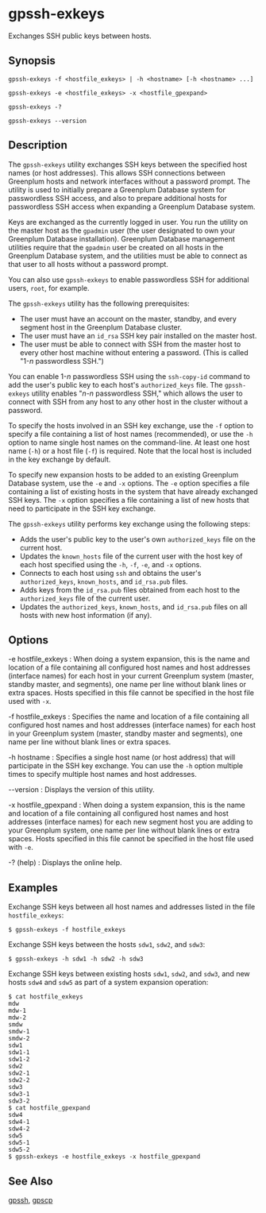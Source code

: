# gpssh-exkeys 

Exchanges SSH public keys between hosts.

## <a id="section2"></a>Synopsis 

```
gpssh-exkeys -f <hostfile_exkeys> | -h <hostname> [-h <hostname> ...]

gpssh-exkeys -e <hostfile_exkeys> -x <hostfile_gpexpand>

gpssh-exkeys -? 

gpssh-exkeys --version
```

## <a id="section3"></a>Description 

The `gpssh-exkeys` utility exchanges SSH keys between the specified host names \(or host addresses\). This allows SSH connections between Greenplum hosts and network interfaces without a password prompt. The utility is used to initially prepare a Greenplum Database system for passwordless SSH access, and also to prepare additional hosts for passwordless SSH access when expanding a Greenplum Database system.

Keys are exchanged as the currently logged in user. You run the utility on the master host as the `gpadmin` user \(the user designated to own your Greenplum Database installation\). Greenplum Database management utilities require that the `gpadmin` user be created on all hosts in the Greenplum Database system, and the utilities must be able to connect as that user to all hosts without a password prompt.

You can also use `gpssh-exkeys` to enable passwordless SSH for additional users, `root`, for example.

The `gpssh-exkeys` utility has the following prerequisites:

-   The user must have an account on the master, standby, and every segment host in the Greenplum Database cluster.
-   The user must have an `id_rsa` SSH key pair installed on the master host.
-   The user must be able to connect with SSH from the master host to every other host machine without entering a password. \(This is called "1-*n* passwordless SSH."\)

You can enable 1-*n* passwordless SSH using the `ssh-copy-id` command to add the user's public key to each host's `authorized_keys` file. The `gpssh-exkeys` utility enables "*n*-*n* passwordless SSH," which allows the user to connect with SSH from any host to any other host in the cluster without a password.

To specify the hosts involved in an SSH key exchange, use the `-f` option to specify a file containing a list of host names \(recommended\), or use the `-h` option to name single host names on the command-line. At least one host name \(`-h`\) or a host file \(`-f`\) is required. Note that the local host is included in the key exchange by default.

To specify new expansion hosts to be added to an existing Greenplum Database system, use the `-e` and `-x` options. The `-e` option specifies a file containing a list of existing hosts in the system that have already exchanged SSH keys. The `-x` option specifies a file containing a list of new hosts that need to participate in the SSH key exchange.

The `gpssh-exkeys` utility performs key exchange using the following steps:

-   Adds the user's public key to the user's own `authorized_keys` file on the current host.
-   Updates the `known_hosts` file of the current user with the host key of each host specified using the `-h`, `-f`, `-e`, and `-x` options.
-   Connects to each host using `ssh` and obtains the user's `authorized_keys`, `known_hosts`, and `id_rsa.pub` files.
-   Adds keys from the `id_rsa.pub` files obtained from each host to the `authorized_keys` file of the current user.
-   Updates the `authorized_keys`, `known_hosts`, and `id_rsa.pub` files on all hosts with new host information \(if any\).

## <a id="section4"></a>Options 

-e hostfile\_exkeys
:   When doing a system expansion, this is the name and location of a file containing all configured host names and host addresses \(interface names\) for each host in your current Greenplum system \(master, standby master, and segments\), one name per line without blank lines or extra spaces. Hosts specified in this file cannot be specified in the host file used with `-x`.

-f hostfile\_exkeys
:   Specifies the name and location of a file containing all configured host names and host addresses \(interface names\) for each host in your Greenplum system \(master, standby master and segments\), one name per line without blank lines or extra spaces.

-h hostname
:   Specifies a single host name \(or host address\) that will participate in the SSH key exchange. You can use the `-h` option multiple times to specify multiple host names and host addresses.

--version
:   Displays the version of this utility.

-x hostfile\_gpexpand
:   When doing a system expansion, this is the name and location of a file containing all configured host names and host addresses \(interface names\) for each new segment host you are adding to your Greenplum system, one name per line without blank lines or extra spaces. Hosts specified in this file cannot be specified in the host file used with `-e`.

-? \(help\)
:   Displays the online help.

## <a id="section5"></a>Examples 

Exchange SSH keys between all host names and addresses listed in the file `hostfile_exkeys`:

```
$ gpssh-exkeys -f hostfile_exkeys
```

Exchange SSH keys between the hosts `sdw1`, `sdw2`, and `sdw3`:

```
$ gpssh-exkeys -h sdw1 -h sdw2 -h sdw3
```

Exchange SSH keys between existing hosts `sdw1`, `sdw2`, and `sdw3`, and new hosts `sdw4` and `sdw5` as part of a system expansion operation:

```
$ cat hostfile_exkeys
mdw
mdw-1
mdw-2
smdw
smdw-1
smdw-2
sdw1
sdw1-1
sdw1-2
sdw2
sdw2-1
sdw2-2
sdw3
sdw3-1
sdw3-2
$ cat hostfile_gpexpand
sdw4
sdw4-1
sdw4-2
sdw5
sdw5-1
sdw5-2
$ gpssh-exkeys -e hostfile_exkeys -x hostfile_gpexpand
```

## <a id="section6"></a>See Also 

[gpssh](gpssh.html), [gpscp](gpscp.html)

